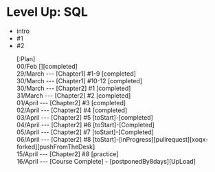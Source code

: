 <h1>Level Up: SQL</h1>

<ul>
    <li>intro</li>
    <li>#1 </li>
    <li>#2 </li>
</uk>

[:Plan]
<br /> 00/Feb [][completed]
<br /> 29/March --- [Chapter1] #1-9 [completed]
<br /> 30/March --- [Chapter1] #10-12 [completed]
<br /> 30/March --- [Chapter2] #1 [completed]
<br /> 31/March --- [Chapter2] #2 [completed]
<br /> 01/April --- [Chapter2] #3 [completed]
<br /> 02/April --- [Chapter2] #4 [completed]
<br /> 03/April --- [Chapter2] #5 [toStart]-[completed]
<br /> 04/April --- [Chapter2] #6 [toStart]-[Completed]
<br /> 05/April --- [Chapter2] #7 [toStart]-[Completed]
<br /> 06/April --- [Chapter2] #8 [toStart]-[inProgress][pullrequest][xoqx-forked][pushFromTheDesk]
<br /> 15/April --- [Chapter2] #8 [practice]
<br /> 16/April --- [Course Complete] - [postponedBy8days][UpLoad]
